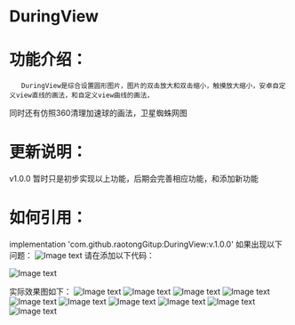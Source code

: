 # DuringView
# 功能介绍：
       DuringView是综合设置圆形图片，图片的双击放大和双击缩小，触摸放大缩小，安卓自定义view直线的画法，和自定义view曲线的画法，
同时还有仿照360清理加速球的画法，卫星蜘蛛网图
# 更新说明：
v1.0.0 暂时只是初步实现以上功能，后期会完善相应功能，和添加新功能
# 如何引用：
 implementation 'com.github.raotongGitup:DuringView:v.1.0.0'
 如果出现以下问题：
![Image text](https://github.com/raotongGitup/DuringView/blob/master/img-folder/QQ%E6%88%AA%E5%9B%BE20180428094914.png)
 请在添加以下代码：
 
![Image text](https://github.com/raotongGitup/DuringView/blob/master/img-folder/QQ%E6%88%AA%E5%9B%BE20180428100437.png)

实际效果图如下：
![Image text](https://github.com/raotongGitup/DuringView/blob/master/img-folder/S80428-095405.jpg)
![Image text](https://github.com/raotongGitup/DuringView/blob/master/img-folder/S80428-095412.jpg)
![Image text](https://github.com/raotongGitup/DuringView/blob/master/img-folder/S80428-095443.jpg)
![Image text](https://github.com/raotongGitup/DuringView/blob/master/img-folder/S80428-095511.jpg)
![Image text](https://github.com/raotongGitup/DuringView/blob/master/img-folder/S80428-095744.jpg)
![Image text](https://github.com/raotongGitup/DuringView/blob/master/img-folder/S80428-095750.jpg)
![Image text](https://github.com/raotongGitup/DuringView/blob/master/img-folder/S80428-095801.jpg)
![Image text](https://github.com/raotongGitup/DuringView/blob/master/img-folder/S80428-100014.jpg)
![Image text](https://github.com/raotongGitup/DuringView/blob/master/img-folder/S80428-100058.jpg)
![Image text](https://github.com/raotongGitup/DuringView/blob/master/img-folder/S80428-100105.jpg)

  
